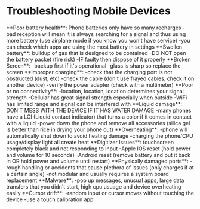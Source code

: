 <h1>Troubleshooting Mobile Devices</h1>
**Poor battery health**: Phone batteries only have so many recharges 
	-bad reception will mean it is always searching for a signal and thus using more battery (use airplane mode if you know you won't have service)
	-you can check which apps are using the most battery in settings
**Swollen battery**: buildup of gas that is designed to be contained
	-DO NOT open the battery packet (fire risk)
	-IF faulty then dispose of it properly
**Broken Screen**:
	-backup first if it's operational
	-glass is sharp so replace the screen
**Improper charging**:
	-check that the charging port is not obstructed (dust, etc)
	-check the cable (don't use frayed cables, check it on another device)
	-verify the power adapter (check with a multimeter)
**Poor or no connectivity**:
	-location, location, location determines your signal strength
	-Cellular has great signal strength especially when outside
	-WiFi has limited range and signal can be interfered with 
**Liquid damage**: DON'T MESS WITH THE DEVICE IF IT HAS WATER DAMAGE
	-many phones have a LCI (Liquid contact indicator) that turns a color if it comes in contact with a liquid
	-power down the phone and remove all accessories (silica gel is better than rice in drying your phone out)
**Overheating**:
	-phone will automatically shut down to avoid heating damage
	-charging the phone/CPU usage/display light all create heat
**Digitizer Issues**: touchscreen completely black and not responding to input
	-Apple IOS reset (hold power and volume for 10 seconds)
	-Android reset (remove battery and put it back in OR hold power and volume until restart)
**Physically damaged ports**: 
	-rough handling or accidents that cause plethora of issues (only charges if at a certain angle)
	-not modular and usually requires a system board replacement
**Malware**:
	-pop up messages, unusual apps, large data transfers that you didn't start, high cpu usuage and device overheating easily 
**Cursor drift**:
	-random input or cursor moves without touching the device 
	-use a touch calibration app 